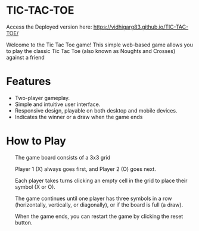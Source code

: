 # TIC-TAC-TOE
Access the Deployed version here: https://vidhigarg83.github.io/TIC-TAC-TOE/

Welcome to the Tic Tac Toe game! This simple web-based game allows you to play the classic Tic Tac Toe (also known as Noughts and Crosses) against a friend
# Features

- Two-player gameplay.
- Simple and intuitive user interface.
- Responsive design, playable on both desktop and mobile devices.
- Indicates the winner or a draw when the game ends
# How to Play 
<ul>The game board consists of a 3x3 grid</ul>
<ul>Player 1 (X) always goes first, and Player 2 (O) goes next.</ul>
<ul>Each player takes turns clicking an empty cell in the grid to place their symbol (X or O).</ul>
<ol>The game continues until one player has three symbols in a row (horizontally, vertically, or diagonally), or if the board is full (a draw).</ol>
<ol>When the game ends, you can restart the game by clicking the reset button.</ol>
